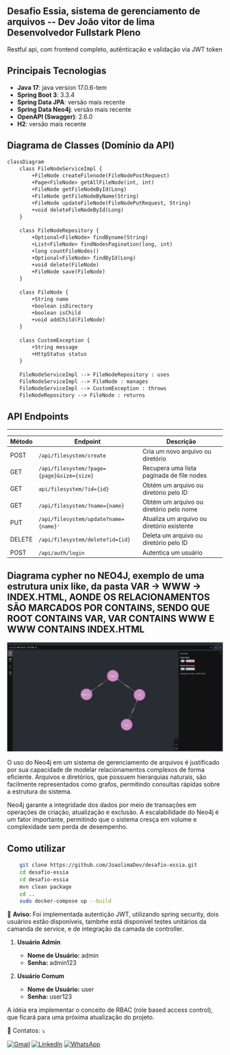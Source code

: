 ## Desafio Essia, sistema de gerenciamento de arquivos -- Dev João vitor de lima Desenvolvedor Fullstark Pleno

Restful api, com frontend completo, autênticação e validação via JWT token

## Principais Tecnologias

- **Java 17**: java version 17.0.6-tem
- **Spring Boot 3**: 3.3.4
- **Spring Data JPA**: versão mais recente
- **Spring Data Neo4j**: versão mais recente
- **OpenAPI (Swagger)**: 2.6.0
- **H2**: versão mais recente

## Diagrama de Classes (Domínio da API)
```mermaid
classDiagram
    class FileNodeServiceImpl {
        +FileNode createFilenode(FileNodePostRequest)
        +Page<FileNode> getAllFileNode(int, int)
        +FileNode getFileNodeById(Long)
        +FileNode getFileNodeByName(String)
        +FileNode updateFileNode(FileNodePutRequest, String)
        +void deleteFileNodeById(Long)
    }

    class FileNodeRepository {
        +Optional<FileNode> findByname(String)
        +List<FileNode> findNodesPagination(long, int)
        +long countFileNodes()
        +Optional<FileNode> findById(Long)
        +void delete(FileNode)
        +FileNode save(FileNode)
    }

    class FileNode {
        +String name
        +boolean isDirectory
        +boolean isChild
        +void addChild(FileNode)
    }

    class CustomException {
        +String message
        +HttpStatus status
    }

    FileNodeServiceImpl --> FileNodeRepository : uses
    FileNodeServiceImpl --> FileNode : manages
    FileNodeServiceImpl --> CustomException : throws
    FileNodeRepository --> FileNode : returns
```


## API Endpoints
-------------

| Método | Endpoint                                   | Descrição                                   |
|--------|--------------------------------------------|---------------------------------------------|
| POST   | `/api/filesystem/create`                     | Cria um novo arquivo ou diretório           |
| GET    | `/api/filesystem/?page={page}&size={size}`   | Recupera uma lista paginada de file nodes   |
| GET    | `api/filesystem/?id={id}`                    | Obtém um arquivo ou diretório pelo ID       |
| GET    | `/api/filesystem/?name={name}`               | Obtém um arquivo ou diretório pelo nome     |
| PUT    | `/api/filesystem/update?name={name}'`        | Atualiza um arquivo ou diretório existente  |
| DELETE | `/api/filesystem/delete?id={id}`             | Deleta um arquivo ou diretório pelo ID      |
| POST   | `/api/auth/login`                            | Autentica um usuário                        |

## Diagrama cypher no NEO4J, exemplo de uma estrutura unix like, da pasta VAR -> WWW -> INDEX.HTML, AONDE OS RELACIONAMENTOS SÃO MARCADOS POR CONTAINS, SENDO QUE ROOT CONTAINS VAR, VAR CONTAINS WWW E WWW CONTAINS INDEX.HTML
![Alt text](neo4j.png)

O uso do Neo4j em um sistema de gerenciamento de arquivos é justificado por sua capacidade de modelar relacionamentos complexos de forma eficiente. Arquivos e diretórios, que possuem hierarquias naturais, são facilmente representados como grafos, permitindo consultas rápidas sobre a estrutura do sistema.

Neo4j garante a integridade dos dados por meio de transações em operações de criação, atualização e exclusão.
A escalabilidade do Neo4j é um fator importante, permitindo que o sistema cresça em volume e complexidade sem perda de desempenho.

## Como utilizar

```bash
    git clone https://github.com/JoaolimaDev/desafio-essia.git
    cd desafio-essia
    cd desafio-essia
    mvn clean package
    cd ..
    sudo docker-compose up --build
```

🚨 **Aviso:** Foi implementada autentição JWT, utilizando spring security, dois usuários estão disponíveis, tambḿe está disponível testes unitários da camanda de service, e de integração da camada de controller.

1. **Usuário Admin**
   - **Nome de Usuário:** admin
   - **Senha:** admin123

2. **Usuário Comum**
   - **Nome de Usuário:** user
   - **Senha:** user123

A idéia era implementar o conceito de RBAC (role based access control), que ficará para uma próxima atualização do projeto. 

<p align="left">
  💌 Contatos: ⤵️
</p>

<p align="left">
  <a href="mailto:ozymandiasphp@gmail.com" title="Gmail">
  <img src="https://img.shields.io/badge/-Gmail-FF0000?style=flat-square&labelColor=FF0000&logo=gmail&logoColor=white&link=LINK-DO-SEU-GMAIL" alt="Gmail"/></a>
  <a href="https://www.linkedin.com/in/jo%C3%A3o-vitor-de-lima-74441b1b1/" title="LinkedIn">
  <img src="https://img.shields.io/badge/-Linkedin-0e76a8?style=flat-square&logo=Linkedin&logoColor=white&link=LINK-DO-SEU-LINKEDIN" alt="LinkedIn"/></a>
  <a href="https://wa.me/5581989553431" title="WhatsApp">
  <img src="https://img.shields.io/badge/-WhatsApp-25d366?style=flat-square&labelColor=25d366&logo=whatsapp&logoColor=white&link=API-DO-SEU-WHATSAPP" alt="WhatsApp"/></a>
</p>




   
